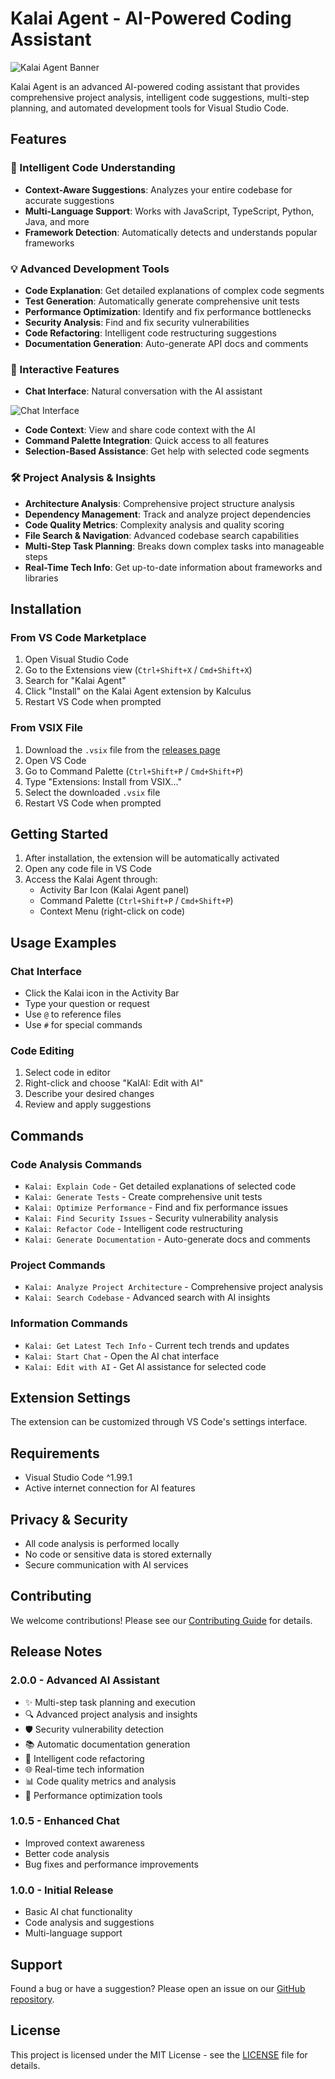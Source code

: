 # Kalai Agent - AI-Powered Coding Assistant

![Kalai Agent Banner](media/icon.png)

Kalai Agent is an advanced AI-powered coding assistant that provides comprehensive project analysis, intelligent code suggestions, multi-step planning, and automated development tools for Visual Studio Code.

## Features

### 🤖 Intelligent Code Understanding
- **Context-Aware Suggestions**: Analyzes your entire codebase for accurate suggestions
- **Multi-Language Support**: Works with JavaScript, TypeScript, Python, Java, and more
- **Framework Detection**: Automatically detects and understands popular frameworks

<!-- ![Context Analysis](media/docs/context-analysis.png) -->

### 💡 Advanced Development Tools
- **Code Explanation**: Get detailed explanations of complex code segments
- **Test Generation**: Automatically generate comprehensive unit tests
- **Performance Optimization**: Identify and fix performance bottlenecks
- **Security Analysis**: Find and fix security vulnerabilities
- **Code Refactoring**: Intelligent code restructuring suggestions
- **Documentation Generation**: Auto-generate API docs and comments

### 🔄 Interactive Features
- **Chat Interface**: Natural conversation with the AI assistant

![Chat Interface](media/mainpage.png)

- **Code Context**: View and share code context with the AI
- **Command Palette Integration**: Quick access to all features
- **Selection-Based Assistance**: Get help with selected code segments

### 🛠 Project Analysis & Insights
- **Architecture Analysis**: Comprehensive project structure analysis
- **Dependency Management**: Track and analyze project dependencies
- **Code Quality Metrics**: Complexity analysis and quality scoring
- **File Search & Navigation**: Advanced codebase search capabilities
- **Multi-Step Task Planning**: Breaks down complex tasks into manageable steps
- **Real-Time Tech Info**: Get up-to-date information about frameworks and libraries

<!-- ![Code Editing](media/docs/code-editing.png) -->

## Installation

### From VS Code Marketplace
1. Open Visual Studio Code
2. Go to the Extensions view (`Ctrl+Shift+X` / `Cmd+Shift+X`)
3. Search for "Kalai Agent"
4. Click "Install" on the Kalai Agent extension by Kalculus
5. Restart VS Code when prompted

### From VSIX File
1. Download the `.vsix` file from the [releases page](https://github.com/Odeneho-Calculus/kalai-agent/releases)
2. Open VS Code
3. Go to Command Palette (`Ctrl+Shift+P` / `Cmd+Shift+P`)
4. Type "Extensions: Install from VSIX..."
5. Select the downloaded `.vsix` file
6. Restart VS Code when prompted

## Getting Started

1. After installation, the extension will be automatically activated
2. Open any code file in VS Code
3. Access the Kalai Agent through:
   - Activity Bar Icon (Kalai Agent panel)
   - Command Palette (`Ctrl+Shift+P` / `Cmd+Shift+P`)
   - Context Menu (right-click on code)

## Usage Examples

### Chat Interface
- Click the Kalai icon in the Activity Bar
- Type your question or request
- Use `@` to reference files
- Use `#` for special commands

### Code Editing
1. Select code in editor
2. Right-click and choose "KalAI: Edit with AI"
3. Describe your desired changes
4. Review and apply suggestions

## Commands

### Code Analysis Commands
- `Kalai: Explain Code` - Get detailed explanations of selected code
- `Kalai: Generate Tests` - Create comprehensive unit tests
- `Kalai: Optimize Performance` - Find and fix performance issues
- `Kalai: Find Security Issues` - Security vulnerability analysis
- `Kalai: Refactor Code` - Intelligent code restructuring
- `Kalai: Generate Documentation` - Auto-generate docs and comments

### Project Commands
- `Kalai: Analyze Project Architecture` - Comprehensive project analysis
- `Kalai: Search Codebase` - Advanced search with AI insights

### Information Commands
- `Kalai: Get Latest Tech Info` - Current tech trends and updates
- `Kalai: Start Chat` - Open the AI chat interface
- `Kalai: Edit with AI` - Get AI assistance for selected code

## Extension Settings

The extension can be customized through VS Code's settings interface.

## Requirements

- Visual Studio Code ^1.99.1
- Active internet connection for AI features

## Privacy & Security

- All code analysis is performed locally
- No code or sensitive data is stored externally
- Secure communication with AI services

## Contributing

We welcome contributions! Please see our [Contributing Guide](CONTRIBUTING.md) for details.

## Release Notes

### 2.0.0 - Advanced AI Assistant
- ✨ Multi-step task planning and execution
- 🔍 Advanced project analysis and insights
- 🛡️ Security vulnerability detection
- 📚 Automatic documentation generation
- 🎯 Intelligent code refactoring
- 🌐 Real-time tech information
- 📊 Code quality metrics and analysis
- 🔧 Performance optimization tools

### 1.0.5 - Enhanced Chat
- Improved context awareness
- Better code analysis
- Bug fixes and performance improvements

### 1.0.0 - Initial Release
- Basic AI chat functionality
- Code analysis and suggestions
- Multi-language support

## Support

Found a bug or have a suggestion? Please open an issue on our [GitHub repository](https://github.com/Odeneho-Calculus/kalai-agent/issues).

## License

This project is licensed under the MIT License - see the [LICENSE](LICENSE) file for details.
